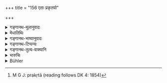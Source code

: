 +++
title = "156 एताः प्रकृतयो"

+++

<details><summary>गङ्गानथ-मूलानुवादः</summary>

These four components are, in brief, the root of the circle; eight others also have been described; these being the twelve that have been spoken op.—(156)
</details>

<details><summary>मेधातिथिः</summary>

**एताः स्मृताः** । **एता** मूल**प्रकृतयो** **मण्डलस्य** व्याख्याताः । **अष्टौ चान्याः** । आसां चतसॄणां प्रकृतीनाम् एकैकस्याः प्रकृतेर् मित्रम् अमित्रं चेति द्वे द्वे प्रकृती[^२०६] । एता अष्टौ आद्याश् चतस्र एवम् उभयतो **द्वादश** भवन्ति ॥ ७.१५६ ॥


[^२०६]:
     M G J: prakṛtā (reading follows DK 4: 1854)
</details>

<details><summary>गङ्गानथ-भाष्यानुवादः</summary>

‘*That have been spoken of*’;—these have been described as the ‘root’ or basic components of the circle; and there are ‘*eight others*’ also,—*i*.*e*., each of these four have two belonging to each, in the shape of the ‘ally’ and the ‘enemy’. The four original components, together with these eight, constitute the ‘twelve’.—(156)
</details>

<details><summary>गङ्गानथ-टिप्पन्यः</summary>

“The eight other constituents are, according to Kāmandakī 8.16-17, (*a*) in front beyond the foe’s territory—(1) a friend, (2) the foe’s friend, (3) the friend’s friend (4) the foe’s friends, friend;—(*b*) in the roar—(1) he who attacks in the rear, (2) he who restrains the latter, (3) and (4) the supporters of these two.”—Buhler.

The first half of this verse is quoted in *Vīramitrodaya* (Rājanīti, p. 320), where also the above eight are mentioned.
</details>

<details><summary>गङ्गानथ-तुल्य-वाक्यानि</summary>

**(verses 7.155-159)  
**

See Comparative notes for [Verse 7.155].
</details>

<details><summary>भारुचिः</summary>

**एताः प्रकृतयो मण्डलस्य** व्याख्याताः । अष्टौ चान्या आसां प्रकृतीनाम् एकैकस्याः प्रकृतेर् मित्रं मित्रमित्रं चेति द्वे द्वे प्रकृती उच्येते । एका अष्टौ चान्याः प्रसंख्याताः । एवम् उभयतो ऽपि द्वादश भवन्ति ॥ ७.१५६ ॥
</details>

<details><summary>Bühler</summary>

156	These (four) constituents (prakriti, form), briefly (speaking), the foundation of the circle (of neighbours); besides, eight others are enumerated (in the Institutes of Polity) and (thus) the (total) is declared to be twelve.
</details>
